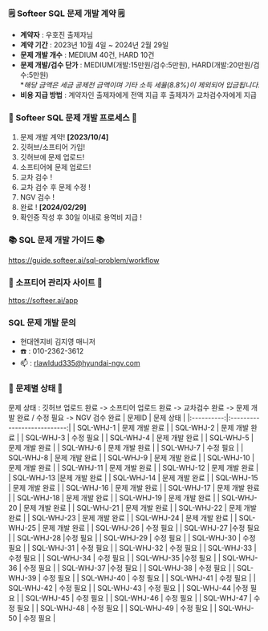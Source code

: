 ### 🗒️ Softeer SQL 문제 개발 계약 🗒️
- **계약자** : 우호진 출제자님
- **계약 기간** : 2023년 10월 4일 ~ 2024년 2월 29일  
- **문제 개발 개수** : MEDIUM 40건, HARD 10건  
- **문제 개발/검수 단가** : MEDIUM(개발:15만원/검수:5만원), HARD(개발:20만원/검수:5만원)   
                            **해당 금액은 세금 공제전 금액이며 기타 소득 세율(8.8%)이 제외되어 입금됩니다.*
- **비용 지급 방법** : 계약자인 출제자에게 전액 지급 후 출제자가 교차검수자에게 지급


### 💚 Softeer SQL 문제 개발 프로세스 💚
1. 문제 개발 계약!   **[2023/10/4]**
2. 깃허브/소프티어 가입!
3. 깃허브에 문제 업로드!
4. 소프티어에 문제 업로드!
5. 교차 검수 !
6. 교차 검수 후 문제 수정 !
7. NGV 검수 !
8. 완료 !  **[2024/02/29]**
9. 확인증 작성 후 30일 이내로 용역비 지급 ! 
### 📚 SQL 문제 개발 가이드 📚
https://guide.softeer.ai/sql-problem/workflow
### 🌼 소프티어 관리자 사이트 🌼
https://softeer.ai/app
  
### SQL 문제 개발 문의 
- 현대엔지비 김지영 매니저 
- ☎️ : 010-2362-3612
- 📫 : rlawldud335@hyundai-ngv.com
### 📌 문제별 상태 📌
문제 상태 : 깃허브 업로드 완료 -> 소프티어 업로드 완료 -> 교차검수 완료 -> 문제 개발 완료 / 수정 필요 -> NGV 검수 완료
| 문제ID  | 문제 상태 |
|:----------:|:---------------------------:|
| SQL-WHJ-1 | 문제 개발 완료     |
| SQL-WHJ-2 | 문제 개발 완료     |
| SQL-WHJ-3 | 수정 필요     |
| SQL-WHJ-4 | 문제 개발 완료     |
| SQL-WHJ-5 | 문제 개발 완료    |
| SQL-WHJ-6 | 문제 개발 완료     |
| SQL-WHJ-7 | 수정 필요     |
| SQL-WHJ-8 | 문제 개발 완료     |
| SQL-WHJ-9 | 문제 개발 완료     |
| SQL-WHJ-10 | 문제 개발 완료     |
| SQL-WHJ-11 | 문제 개발 완료     |
| SQL-WHJ-12 | 문제 개발 완료     |
| SQL-WHJ-13 |문제 개발 완료    |
| SQL-WHJ-14 | 문제 개발 완료     |
| SQL-WHJ-15 | 문제 개발 완료     |
| SQL-WHJ-16 | 문제 개발 완료     |
| SQL-WHJ-17 | 문제 개발 완료    |
| SQL-WHJ-18 | 문제 개발 완료     |
| SQL-WHJ-19 | 문제 개발 완료     |
| SQL-WHJ-20 | 문제 개발 완료     |
| SQL-WHJ-21 | 문제 개발 완료     |
| SQL-WHJ-22 | 문제 개발 완료     |
| SQL-WHJ-23 | 문제 개발 완료     |
| SQL-WHJ-24 | 문제 개발 완료     |
| SQL-WHJ-25 | 문제 개발 완료     |
| SQL-WHJ-26 | 수정 필요     |
| SQL-WHJ-27 |수정 필요     |
| SQL-WHJ-28 |수정 필요     |
| SQL-WHJ-29 | 수정 필요    |
| SQL-WHJ-30 | 수정 필요      |
| SQL-WHJ-31 | 수정 필요     |
| SQL-WHJ-32 | 수정 필요    |
| SQL-WHJ-33 | 수정 필요     |
| SQL-WHJ-34 | 수정 필요        |
| SQL-WHJ-35 |수정 필요      |
| SQL-WHJ-36 | 수정 필요     |
| SQL-WHJ-37 |수정 필요       |
| SQL-WHJ-38 | 수정 필요       |
| SQL-WHJ-39 | 수정 필요       |
| SQL-WHJ-40 | 수정 필요      |
| SQL-WHJ-41 | 수정 필요    |
| SQL-WHJ-42 | 수정 필요      |
| SQL-WHJ-43 | 수정 필요       |
| SQL-WHJ-44 |수정 필요      |
| SQL-WHJ-45 | 수정 필요     |
| SQL-WHJ-46 | 수정 필요      |
| SQL-WHJ-47 | 수정 필요       |
| SQL-WHJ-48 | 수정 필요      |
| SQL-WHJ-49 | 수정 필요      |
| SQL-WHJ-50 | 수정 필요      |
